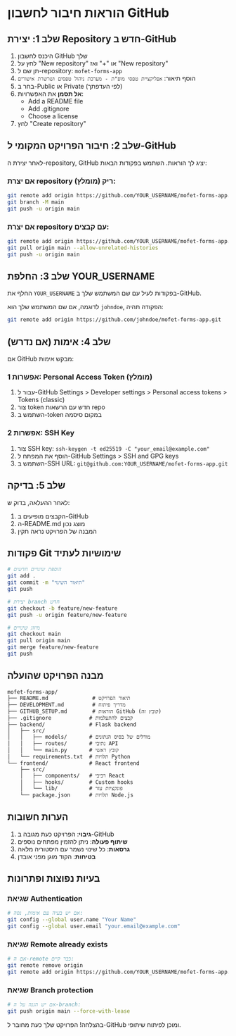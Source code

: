 # הוראות חיבור לחשבון GitHub

## שלב 1: יצירת Repository חדש ב-GitHub

1. היכנס לחשבון GitHub שלך
2. לחץ על "New repository" או "+" ואז "New repository"
3. תן שם ל-repository: `mofet-forms-app`
4. הוסף תיאור: `אפליקציית טפסי מופ"ת - מערכת ניהול טפסים ושרשרת אישורים`
5. בחר ב-Public או Private (לפי העדפתך)
6. **אל תסמן** את האפשרויות:
   - Add a README file
   - Add .gitignore
   - Choose a license
7. לחץ "Create repository"

## שלב 2: חיבור הפרויקט המקומי ל-GitHub

לאחר יצירת ה-repository, GitHub יציג לך הוראות. השתמש בפקודות הבאות:

### אם יצרת repository ריק (מומלץ):
```bash
git remote add origin https://github.com/YOUR_USERNAME/mofet-forms-app.git
git branch -M main
git push -u origin main
```

### אם יצרת repository עם קבצים:
```bash
git remote add origin https://github.com/YOUR_USERNAME/mofet-forms-app.git
git pull origin main --allow-unrelated-histories
git push -u origin main
```

## שלב 3: החלפת YOUR_USERNAME

החלף את `YOUR_USERNAME` בפקודות לעיל עם שם המשתמש שלך ב-GitHub.

לדוגמה, אם שם המשתמש שלך הוא `johndoe`, הפקודה תהיה:
```bash
git remote add origin https://github.com/johndoe/mofet-forms-app.git
```

## שלב 4: אימות (אם נדרש)

אם GitHub מבקש אימות:

### אפשרות 1: Personal Access Token (מומלץ)
1. עבור ל-GitHub Settings > Developer settings > Personal access tokens > Tokens (classic)
2. צור token חדש עם הרשאות repo
3. השתמש ב-token במקום סיסמה

### אפשרות 2: SSH Key
1. צור SSH key: `ssh-keygen -t ed25519 -C "your_email@example.com"`
2. הוסף את המפתח ל-GitHub Settings > SSH and GPG keys
3. השתמש ב-SSH URL: `git@github.com:YOUR_USERNAME/mofet-forms-app.git`

## שלב 5: בדיקה

לאחר ההעלאה, בדוק ש:
1. הקבצים מופיעים ב-GitHub
2. ה-README.md מוצג נכון
3. המבנה של הפרויקט נראה תקין

## פקודות Git שימושיות לעתיד

```bash
# הוספת שינויים חדשים
git add .
git commit -m "תיאור השינוי"
git push

# יצירת branch חדש
git checkout -b feature/new-feature
git push -u origin feature/new-feature

# מיזוג שינויים
git checkout main
git pull origin main
git merge feature/new-feature
git push
```

## מבנה הפרויקט שהועלה

```
mofet-forms-app/
├── README.md              # תיאור הפרויקט
├── DEVELOPMENT.md         # מדריך פיתוח
├── GITHUB_SETUP.md        # הוראות GitHub (קובץ זה)
├── .gitignore            # קבצים להתעלמות
├── backend/              # Flask backend
│   ├── src/
│   │   ├── models/       # מודלים של בסיס הנתונים
│   │   ├── routes/       # נתיבי API
│   │   └── main.py       # קובץ ראשי
│   └── requirements.txt  # תלויות Python
└── frontend/             # React frontend
    ├── src/
    │   ├── components/   # רכיבי React
    │   ├── hooks/        # Custom hooks
    │   └── lib/          # פונקציות עזר
    └── package.json      # תלויות Node.js
```

## הערות חשובות

1. **גיבוי**: הפרויקט כעת מגובה ב-GitHub
2. **שיתוף פעולה**: ניתן להזמין מפתחים נוספים
3. **גרסאות**: כל שינוי נשמר עם היסטוריה מלאה
4. **בטיחות**: הקוד מוגן מפני אובדן

## בעיות נפוצות ופתרונות

### שגיאת Authentication
```bash
# אם יש בעיה עם אימות, נסה:
git config --global user.name "Your Name"
git config --global user.email "your.email@example.com"
```

### שגיאת Remote already exists
```bash
# אם ה-remote כבר קיים:
git remote remove origin
git remote add origin https://github.com/YOUR_USERNAME/mofet-forms-app.git
```

### שגיאת Branch protection
```bash
# אם יש הגנה על ה-branch:
git push origin main --force-with-lease
```

בהצלחה! הפרויקט שלך כעת מחובר ל-GitHub ומוכן לפיתוח שיתופי.

